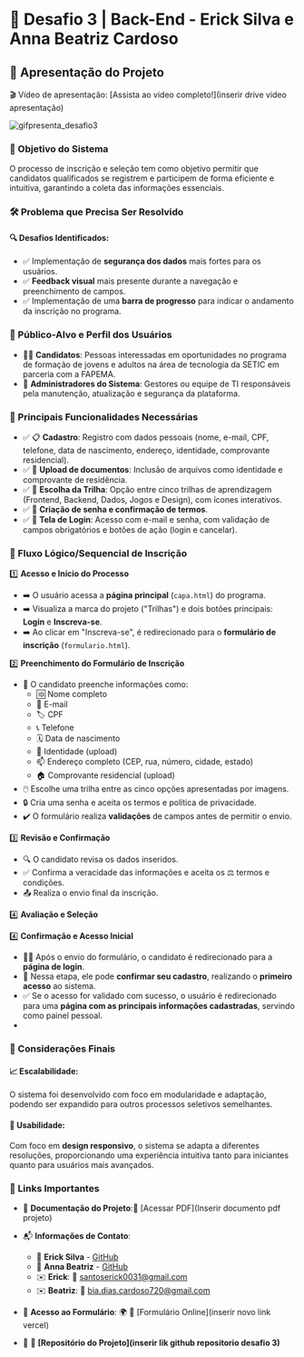 # 🚀 Desafio 3 | Back-End - Erick Silva e Anna Beatriz Cardoso

## 🎥 Apresentação do Projeto

🎬 Vídeo de apresentação: [Assista ao video completo!](inserir drive video apresentação)

![gifpresenta_desafio3](https://github.com/user-attachments/assets/40dda38e-34db-4666-aafd-1cc533197b9f)


### 🎯 Objetivo do Sistema

O processo de inscrição e seleção tem como objetivo permitir que candidatos qualificados se registrem e participem de forma eficiente e intuitiva, garantindo a coleta das informações essenciais.

### 🛠 Problema que Precisa Ser Resolvido

#### 🔍 Desafios Identificados:

- ✅ Implementação de **segurança dos dados** mais fortes para os usuários.
- ✅ **Feedback visual** mais presente durante a navegação e preenchimento de campos.
- ✅ Implementação de uma **barra de progresso** para indicar o andamento da inscrição no programa.

### 🎯 Público-Alvo e Perfil dos Usuários

- 👨‍💻 **Candidatos**: Pessoas interessadas em oportunidades no programa de formação de jovens e adultos na área de tecnologia da SETIC em parceria com a FAPEMA.
- 👥 **Administradores do Sistema**: Gestores ou equipe de TI responsáveis pela manutenção, atualização e segurança da plataforma.

### 🔑 Principais Funcionalidades Necessárias

- ✅ 📋 **Cadastro**: Registro com dados pessoais (nome, e-mail, CPF, telefone, data de nascimento, endereço, identidade, comprovante residencial).
- ✅ 📁 **Upload de documentos**: Inclusão de arquivos como identidade e comprovante de residência.
- ✅ 🎯 **Escolha da Trilha**: Opção entre cinco trilhas de aprendizagem (Frontend, Backend, Dados, Jogos e Design), com ícones interativos.
- ✅ 🔐 **Criação de senha e confirmação de termos**.
- ✅ 🔑 **Tela de Login**: Acesso com e-mail e senha, com validação de campos obrigatórios e botões de ação (login e cancelar).

### 🔄 Fluxo Lógico/Sequencial de Inscrição

1️⃣ **Acesso e Início do Processo**

- ➡️ O usuário acessa a **página principal** (`capa.html`) do programa.
- ➡️ Visualiza a marca do projeto ("Trilhas") e dois botões principais: **Login** e **Inscreva-se**.
- ➡️ Ao clicar em "Inscreva-se", é redirecionado para o **formulário de inscrição** (`formulario.html`).

2️⃣ **Preenchimento do Formulário de Inscrição**

- 📝 O candidato preenche informações como:
  - 🆔 Nome completo  
  - 📧 E-mail  
  - 🏷️ CPF  
  - 📞 Telefone  
  - 🗓️ Data de nascimento  
  - 📂 Identidade (upload)  
  - 📫 Endereço completo (CEP, rua, número, cidade, estado)  
  - 🏠 Comprovante residencial (upload)
- 🖱️ Escolhe uma trilha entre as cinco opções apresentadas por imagens.
- 🔒 Cria uma senha e aceita os termos e política de privacidade.
- ✔️ O formulário realiza **validações** de campos antes de permitir o envio.

3️⃣ **Revisão e Confirmação**

- 🔍 O candidato revisa os dados inseridos.
- ✅ Confirma a veracidade das informações e aceita os ⚖️ termos e condições.
- 📤 Realiza o envio final da inscrição.

4️⃣ **Avaliação e Seleção**

4️⃣ **Confirmação e Acesso Inicial**

- 👨‍💻 Após o envio do formulário, o candidato é redirecionado para a **página de login**.
- 🔐 Nessa etapa, ele pode **confirmar seu cadastro**, realizando o **primeiro acesso** ao sistema.
- ✅ Se o acesso for validado com sucesso, o usuário é redirecionado para uma **página com as principais informações cadastradas**, servindo como painel pessoal.
- 
### 📌 Considerações Finais

#### 📈 Escalabilidade:

O sistema foi desenvolvido com foco em modularidade e adaptação, podendo ser expandido para outros processos seletivos semelhantes.

#### 🎨 Usabilidade:

Com foco em **design responsivo**, o sistema se adapta a diferentes resoluções, proporcionando uma experiência intuitiva tanto para iniciantes quanto para usuários mais avançados.

### 🔗 Links Importantes

- 📄 **Documentação do Projeto**:📎 [Acessar PDF](Inserir documento pdf projeto)
- 📬 **Informações de Contato**:  
  - 👤 **Erick Silva** - [GitHub](https://github.com/ericksilva)  
  - 👤 **Anna Beatriz** - [GitHub](https://github.com/annabeatriz)  
  - ✉️ **Erick**: 📩 santoserick0031@gmail.com  
  - ✉️ **Beatriz**: 📩 bia.dias.cardoso720@gmail.com

- 🔗 **Acesso ao Formulário**: 🌍 🔗 [Formulário Online](inserir novo link vercel)  
- 📂 🔗 **[Repositório do Projeto](inserir lik github repositorio desafio 3)**
